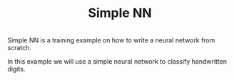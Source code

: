 <h1 align="center">Simple NN</h1>
<br/>
Simple NN is a training example on how to write a neural network from scratch.

In this example we will use a simple neural network to classify handwritten digits.